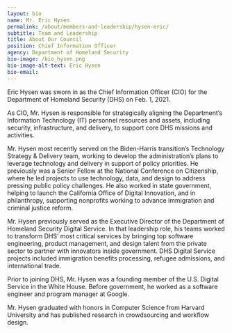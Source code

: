 ```yaml
---
layout: bio
name: Mr. Eric Hysen
permalink: /about/members-and-leadership/hysen-eric/
subtitle: Team and Leadership
title: About Our Council
position: Chief Information Officer
agency: Department of Homeland Security
bio-image: /bio_hysen.png
bio-image-alt-text: Eric Hysen
bio-email:
---
```


Eric Hysen was sworn in as the Chief Information Officer (CIO) for the Department of Homeland Security (DHS) on Feb. 1, 2021.

As CIO, Mr. Hysen is responsible for strategically aligning the Department’s Information Technology (IT) personnel resources and assets, including security, infrastructure, and delivery, to support core DHS missions and activities.

Mr. Hysen most recently served on the Biden-Harris transition’s Technology Strategy & Delivery team, working to develop the administration’s plans to leverage technology and delivery in support of policy priorities. He previously was a Senior Fellow at the National Conference on Citizenship, where he led projects to use technology, data, and design to address pressing public policy challenges. He also worked in state government, helping to launch the California Office of Digital Innovation, and in philanthropy, supporting nonprofits working to advance immigration and criminal justice reform.

Mr. Hysen previously served as the Executive Director of the Department of Homeland Security Digital Service. In that leadership role, his teams worked to transform DHS’ most critical services by bringing top software engineering, product management, and design talent from the private sector to partner with innovators inside government. DHS Digital Service projects included immigration benefits processing, refugee admissions, and international trade.

Prior to joining DHS, Mr. Hysen was a founding member of the U.S. Digital Service in the White House. Before government, he worked as a software engineer and program manager at Google.

Mr. Hysen graduated with honors in Computer Science from Harvard University and has published research in crowdsourcing and workflow design.
